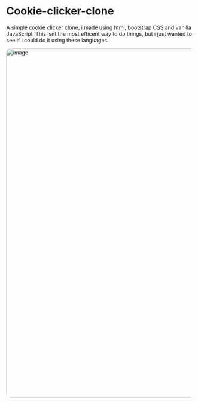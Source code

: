 # Cookie-clicker-clone
A simple cookie clicker clone, i made using html, bootstrap CSS and vanilla JavaScript.
This isnt the most efficent way to do things, but i just wanted to see if i could do it using these languages.

<div>
<img width="935" alt="image" src="https://github.com/AtomicExpresso/Cookie-clicker-clone/assets/156177896/10c2e866-f5bf-4c0b-bbd3-f0dbbd6e7d2d">
</div>

<style>
body img {
border-radius: 10px;
}
</style>
